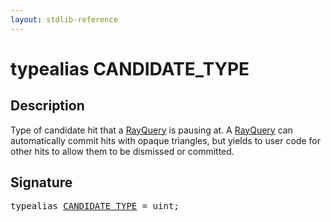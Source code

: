 ```yaml
---
layout: stdlib-reference
---
```


# typealias CANDIDATE\_TYPE

## Description

Type of candidate hit that a <span class='code'><a href="/stdlib-reference/types/RayQuery/index" class="code_type">RayQuery</a></span> is pausing at.
A <span class='code'><a href="/stdlib-reference/types/RayQuery/index" class="code_type">RayQuery</a></span> can automatically commit hits with opaque triangles,
but yields to user code for other hits to allow them to be
dismissed or committed.


## Signature

<pre>
<span class='code_keyword'>typealias</span> <a href="/stdlib-reference/types/CANDIDATE_TYPE" class="code_type">CANDIDATE_TYPE</a> = <span class="code_keyword">uint</span>;
</pre>

